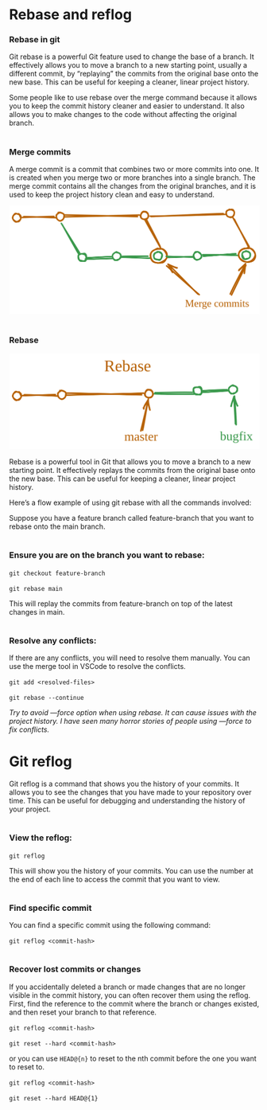 # Rebase and reflog

### Rebase in git

Git rebase is a powerful Git feature used to change the base of a branch. It effectively allows you to move a branch to a new starting point, usually a different commit, by “replaying” the commits from the original base onto the new base. This can be useful for keeping a cleaner, linear project history.

Some people like to use rebase over the merge command because it allows you to keep the commit history cleaner and easier to understand. It also allows you to make changes to the code without affecting the original branch.

#

### Merge commits

A merge commit is a commit that combines two or more commits into one. It is created when you merge two or more branches into a single branch. The merge commit contains all the changes from the original branches, and it is used to keep the project history clean and easy to understand.

![alt text](image-08.png)

#

### Rebase

![alt text](image-09.png)

Rebase is a powerful tool in Git that allows you to move a branch to a new starting point. It effectively replays the commits from the original base onto the new base. This can be useful for keeping a cleaner, linear project history.

Here’s a flow example of using git rebase with all the commands involved:

Suppose you have a feature branch called feature-branch that you want to rebase onto the main branch.

#

### Ensure you are on the branch you want to rebase:

`git checkout feature-branch`

`git rebase main`

This will replay the commits from feature-branch on top of the latest changes in main.

#

### Resolve any conflicts:

If there are any conflicts, you will need to resolve them manually. You can use the merge tool in VSCode to resolve the conflicts.

`git add <resolved-files>`

`git rebase --continue`

_Try to avoid —force option when using rebase. It can cause issues with the project history. I have seen many horror stories of people using —force to fix conflicts._

#

# Git reflog

Git reflog is a command that shows you the history of your commits. It allows you to see the changes that you have made to your repository over time. This can be useful for debugging and understanding the history of your project.

#

### View the reflog:

`git reflog`

This will show you the history of your commits. You can use the number at the end of each line to access the commit that you want to view.

#

### Find specific commit

You can find a specific commit using the following command:

`git reflog <commit-hash>`

#

### Recover lost commits or changes

If you accidentally deleted a branch or made changes that are no longer visible in the commit history, you can often recover them using the reflog. First, find the reference to the commit where the branch or changes existed, and then reset your branch to that reference.

`git reflog <commit-hash>`

`git reset --hard <commit-hash>`

or you can use `HEAD@{n}` to reset to the nth commit before the one you want to reset to.

`git reflog <commit-hash>`

`git reset --hard HEAD@{1}`
